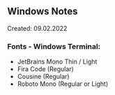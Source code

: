 
## Windows Notes

Created: 09.02.2022

### Fonts - Windows Terminal:
- JetBrains Mono Thin / Light
- Fira Code (Regular)
- Cousine (Regular)
- Roboto Mono (Regular or Light)
